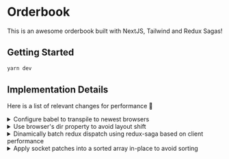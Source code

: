# Orderbook

This is an awesome orderbook built with NextJS, Tailwind and Redux Sagas!

## Getting Started

```bash
yarn dev
```

## Implementation Details

Here is a list of relevant changes for performance 🚀

<details>
  <summary>Configure babel to transpile to newest browsers</summary>
  The default target for NextJS builds is ES5.
  We build for new browsers in order to use built-in generators.
</details>

<details>
  <summary>Use browser's dir property to avoid layout shift</summary>
  We need to change the order of text in screen, CSS text-align seems to trigger layout.
  Then dir property was adopted to avoid that.
  Notice that this could have been flex-direction too.
</details>

<details>
  <summary>Dinamically batch redux dispatch using redux-saga based on client performance</summary>
  We use browser's performance API to calculate the time used to dispatch and re-render the interface.
  Based on that number we decide for how long we should delay the next dispatch.
  This makes the main thread free for other computings in the interface.
</details>

<details>
  <summary>Apply socket patches into a sorted array in-place to avoid sorting</summary>
  We avoid sorting using the native quick-sort solution and implement an optimized sorting algorithm
  for sorted list of tuples. It sorts in the same run as it inserts, removes and updates the tuples.
</details>
